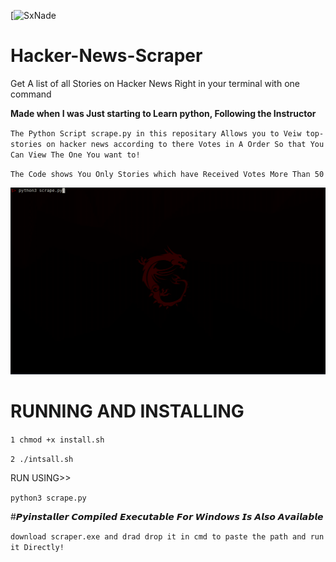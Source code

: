 [![SxNade](https://img.shields.io/badge/MadeBy-SxNade-red)

# Hacker-News-Scraper
Get A list of all Stories on Hacker News Right in your terminal with one command 

**Made when I was Just starting to Learn python, Following the Instructor** 

`The Python Script scrape.py in this repositary Allows you to Veiw top-stories on hacker news according to there Votes in A Order So that You Can View The One You want to!`


`The Code shows You Only Stories which have Received Votes More Than 50`

![Capture](https://github.com/SxNade/Hacker-News-Scraper/blob/main/hn.gif)

# RUNNING AND INSTALLING

`1 chmod +x install.sh`

`2 ./intsall.sh`

RUN USING>>

`python3 scrape.py`

#𝙋𝙮𝙞𝙣𝙨𝙩𝙖𝙡𝙡𝙚𝙧 𝘾𝙤𝙢𝙥𝙞𝙡𝙚𝙙 𝙀𝙭𝙚𝙘𝙪𝙩𝙖𝙗𝙡𝙚 𝙁𝙤𝙧 𝙒𝙞𝙣𝙙𝙤𝙬𝙨 𝙄𝙨 𝘼𝙡𝙨𝙤 𝘼𝙫𝙖𝙞𝙡𝙖𝙗𝙡𝙚

`download scraper.exe and drad drop it in cmd to paste the path and run it Directly!`

